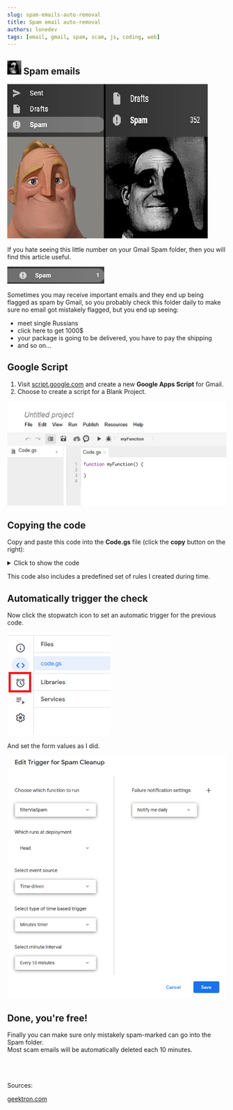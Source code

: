 ```yaml
---
slug: spam-emails-auto-removal
title: Spam email auto-removal
authors: lonedev
tags: [email, gmail, spam, scam, js, coding, web]
---
```


<!--truncate-->

## ![](icon.png) Spam emails

![](<imgs/meme.png>)

If you hate seeing this little number on your Gmail Spam folder, then you will find this article useful.

![](<imgs/1.png>)

Sometimes you may receive important emails and they end up being flagged as spam by Gmail, so you probably check this folder daily to make sure no email got mistakely flagged, but you end up seeing:
- meet single Russians
- click here to get 1000$
- your package is going to be delivered, you have to pay the shipping
- and so on...

## Google Script

1. Visit [script.google.com](https://script.google.com/) and create a new **Google Apps Script** for Gmail.
2. Choose to create a script for a Blank Project.

![](<imgs/2.png>)

## Copying the code

Copy and paste this code into the **Code.gs** file (click the **copy** button on the right):
<details><summary>Click to show the code</summary>
<p>

```jsx title="Code.js"
  var nice = [
//#region Filter

"storage.googleapis.com/", // Scams usually use google apis to make their shitty clickable links.

"clevernessoven.com",
"dissingconnivance.com",
"vuroc.com",
"siatave.com",
"1dznhmvbvg-------------------------.com ",
"lxuagolwx.us",
"unionsecret.com",
"redeemsexcavate.com",
"wuszofvbw.us",
"augustdot.com",
"xhmdefmwyvniad.org",
"scorchedca.eu.org",
"ipptr.com",
"ip-pool.com",
"cryptcapitalgroup.com",
"attentivenessfeather.com",
"titansvision.com",
"digitalincome24x7.com",
"stockscapitalgroup.com",
"war7xg31l--.com",
"infancyboy.com",
"dreamsatisfaction.com",
"serverclienti.com",
"coppel.com",
"larkbutterfly.com",
"divestaxiom.com",
"thebtcinvestment.com",
"ljciyzhupg-----------pgbuek-.com",
"exchangevisitcompany.com",
"pgbuek-.com",
"bruntheavy.com",
"mail-getresponse.com",
"sharepointonline.com",
"faycushion.com",
"ikexpress.com",
"jcom.zaq.ne.jp",
"key-data.co.uk",
"vwyorfr.us",
"qgdahhw.us",
"pnkqrev.us",
"wlnnnxx.us",
"friendlycabochon.com",
"naiado.com",
"emails-jobsdelivered.com",
"bvdxuzt.us",
"perrychristinejacobs.work",
"gpxxpdx.us",
"boxingsuit.org.uk",
"independantnewspaper.de",
"arqxkhu.us",
"flutterfleapit.com",
"wg6ur8-.com",
"5nakhak5x.us",
"riskchemicalproduct.org.uk",
"bestclassicmusic.org.uk",
"planningbrands.com",
"alpha-lt.net",
"amorphousanimus.com",

"Franklin Ave Ste",
"123 SE 3rd Ave. Suite 574, Miami",
"5960 South Land Park",
"Tvrdého 643 19900 Praha 9",
"928 S Dixie Hwy",
"34 N Franklin Ave Ste",
"Long Prairie Rd",
"Alicia Pkwy",
"Laguna Niguel",

"CITIBANK",
"Your Bank name",
"𝐩𝐫𝐨𝐬𝐭𝐚𝐭𝐞", // LOL

"LinkedIn Corporation"
//#endregion
];


//#region Logic
function filterViaSpam() 
{
  var threads = GmailApp.getSpamThreads(0, 30);
  for (var i = 0; i < threads.length; i++) 
  {
    var messages=threads[i].getMessages();
    for (var j = 0; j < messages.length; j++) 
    {
      var message=messages[j];
      var body=message.getRawContent();
      if(check(body, nice))
      {
        GmailApp.moveThreadToTrash(threads[i]);
        console.log("Found: " + message.getSubject());
      }
      Utilities.sleep(1000);
    }
  }
}
function check(body, arr)
{
  for (var i = 0; i < arr.length; i++) 
  { 
    if(body.indexOf(arr[i]) >- 1)
      return true;
  }
  return false;
}
//#endregion

```

</p>
</details>

This code also includes a predefined set of rules I created during time.

## Automatically trigger the check

Now click the stopwatch icon to set an automatic trigger for the previous code. 

![](<imgs/3.png>)

And set the form values as I did.

![](<imgs/4.png>)


## Done, you're free!

Finally you can make sure only mistakely spam-marked can go into the Spam folder.<br />
Most scam emails will be automatically deleted each 10 minutes. 

<br /><br /><br />
Sources:<br />

[geektron.com](https://www.geektron.com/2014/01/how-to-filter-gmail-using-email-headers-and-stop-via-spam/)